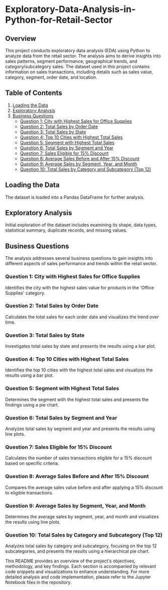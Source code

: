 # Exploratory-Data-Analysis-in-Python-for-Retail-Sector

## Overview
This project conducts exploratory data analysis (EDA) using Python to analyze data from the retail sector. The analysis aims to derive insights into sales patterns, segment performance, geographical trends, and category/subcategory sales. The dataset used in this project contains information on sales transactions, including details such as sales value, category, segment, order date, and location.

## Table of Contents
1. [Loading the Data](#loading-the-data)
2. [Exploratory Analysis](#exploratory-analysis)
3. [Business Questions](#business-questions)
    - [Question 1: City with Highest Sales for Office Supplies](#question-1)
    - [Question 2: Total Sales by Order Date](#question-2)
    - [Question 3: Total Sales by State](#question-3)
    - [Question 4: Top 10 Cities with Highest Total Sales](#question-4)
    - [Question 5: Segment with Highest Total Sales](#question-5)
    - [Question 6: Total Sales by Segment and Year](#question-6)
    - [Question 7: Sales Eligible for 15% Discount](#question-7)
    - [Question 8: Average Sales Before and After 15% Discount](#question-8)
    - [Question 9: Average Sales by Segment, Year, and Month](#question-9)
    - [Question 10: Total Sales by Category and Subcategory (Top 12)](#question-10)

## Loading the Data
The dataset is loaded into a Pandas DataFrame for further analysis.

## Exploratory Analysis
Initial exploration of the dataset includes examining its shape, data types, statistical summary, duplicate records, and missing values.

## Business Questions
The analysis addresses several business questions to gain insights into different aspects of sales performance and trends within the retail sector.

### Question 1: City with Highest Sales for Office Supplies
Identifies the city with the highest sales value for products in the 'Office Supplies' category.

### Question 2: Total Sales by Order Date
Calculates the total sales for each order date and visualizes the trend over time.

### Question 3: Total Sales by State
Investigates total sales by state and presents the results using a bar plot.

### Question 4: Top 10 Cities with Highest Total Sales
Identifies the top 10 cities with the highest total sales and visualizes the results using a bar plot.

### Question 5: Segment with Highest Total Sales
Determines the segment with the highest total sales and presents the findings using a pie chart.

### Question 6: Total Sales by Segment and Year
Analyzes total sales by segment and year and presents the results using line plots.

### Question 7: Sales Eligible for 15% Discount
Calculates the number of sales transactions eligible for a 15% discount based on specific criteria.

### Question 8: Average Sales Before and After 15% Discount
Compares the average sales value before and after applying a 15% discount to eligible transactions.

### Question 9: Average Sales by Segment, Year, and Month
Determines the average sales by segment, year, and month and visualizes the results using line plots.

### Question 10: Total Sales by Category and Subcategory (Top 12)
Analyzes total sales by category and subcategory, focusing on the top 12 subcategories, and presents the results using a hierarchical pie chart.

This README provides an overview of the project's objectives, methodology, and key findings. Each section is accompanied by relevant code snippets and visualizations to enhance understanding. For more detailed analysis and code implementation, please refer to the Jupyter Notebook files in the repository.
